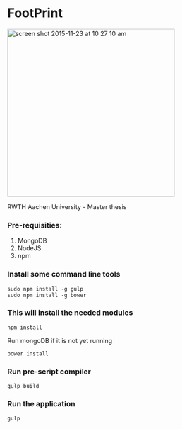 FootPrint
=========

<img width="379" alt="screen shot 2015-11-23 at 10 27 10 am" src="https://cloud.githubusercontent.com/assets/1277720/11333275/c9013286-91cc-11e5-81b4-bf0ca81b51ce.png">


RWTH Aachen University - Master thesis

### Pre-requisities:
1. MongoDB
2. NodeJS
3. npm
 
### Install some command line tools
```
sudo npm install -g gulp
sudo npm install -g bower
```
### This will install the needed modules
```
npm install
```

Run mongoDB if it is not yet running

```
bower install
```
### Run pre-script compiler
`gulp build`

### Run the application
`gulp`
